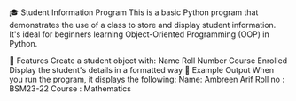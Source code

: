 🎓 Student Information Program
This is a basic Python program that demonstrates the use of a class to store and display student information. It's ideal for beginners learning Object-Oriented Programming (OOP) in Python.

📘 Features
Create a student object with:
Name
Roll Number
Course Enrolled
Display the student's details in a formatted way
🧾 Example Output
When you run the program, it displays the following:
Name: Ambreen Arif
Roll no : BSM23-22
Course : Mathematics
